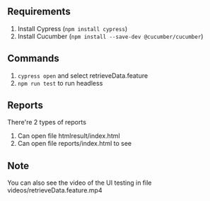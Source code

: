 ## Requirements
1. Install Cypress (`npm install cypress`)
2. Install Cucumber (`npm install --save-dev @cucumber/cucumber`)

## Commands
1. `cypress open` and select retrieveData.feature
2. `npm run test` to run headless

## Reports
There're 2 types of reports
1. Can open file htmlresult/index.html
2. Can open file reports/index.html to see

## Note
You can also see the video of the UI testing in file videos/retrieveData.feature.mp4

